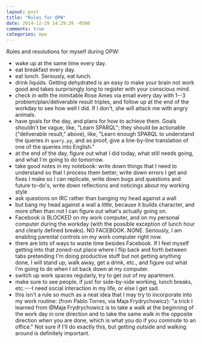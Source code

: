 ```yaml
---
layout: post
title: "Rules for OPW"
date: 2014-12-29 14:29:39 -0500
comments: true
categories: opw
---
```

Rules and resolutions for myself during OPW:

* wake up at the same time every day.
* eat breakfast every day.
* eat lunch. Seriously, eat lunch. <!--more-->
* drink liquids. Getting dehydrated is an easy to make your brain not work good and takes surprisingly long to register with your conscious mind.
* check in with the inimitable Rose Ames via email every day with 1--3 problem/plan/deliverable result triples, and follow up at the end of the workday to see how well I did. If I don't, she will attack me with angry animals.
* have goals for the day, and plans for how to achieve them. Goals shouldn't be vague, like, "Learn SPARQL"; they should be actionable ("deliverable result," above), like, "Learn enough SPARQL to understand the queries in `query.py`, and as proof, give a line-by-line translation of one of the queries into English."
* at the end of the day, figure out what I did today, what still needs going, and what I'm going to do tomorrow.
* take good notes in my notebook: write down things that I need to understand so that I process them better, write down errors I get and fixes I make so I can replicate, write down bugs and questions and future to-do's, write down reflections and noticings about my working style
* ask questions on IRC rather than banging my head against a wall
* but bang my head against a wall a _little_, because it builds character, and more often than not I can figure out what's actually going on.
* Facebook is BLOCKED on my work computer, and on my personal computer during the workday (with the possible exception of lunch hour and clearly defined breaks). NO FACEBOOK. NONE. Seriously, I am enabling parental controls on my work computer right now.
* there are lots of ways to waste time besides Facebook. If I feel myself getting into that zoned-out place where I flip back and forth between tabs pretending I'm doing productive stuff but not getting anything done, I will stand up, walk away, get a drink, etc., and figure out what I'm going to do when I sit back down at my computer.
* switch up work spaces regularly, try to get out of my apartment.
* make sure to see people, if just for side-by-side working, lunch breaks, etc.---I need social interaction in my life, or else I get sad.
* this isn't a rule so much as a neat idea that I may try to incorporate into my work routine: (from Pablo Torres, via Maja Frydrychowicz): "a trick I learned from @Maja Frydrychowicz is to take a walk at the beginning of the work day in one direction and to take the same walk in the opposite direction when you are done, which is what you do if you commute to an office." Not sure if I'll do exactly this, but getting outside and walking around is definitely important.
